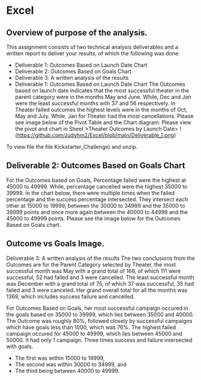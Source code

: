 # Excel
## Overview of purpose of the analysis.
This assignment consists of two technical analysis deliverables and a written report to deliver your results, of which the following was done:

- Deliverable 1: Outcomes Based on Launch Date Chart
- Deliverable 2: Outcomes Based on Goals Chart
- Deliverable 3: A written analysis of the results
- Deliverable 1: Outcomes Based on Launch Date Chart
The Outcomes based on launch date indicates that the most successful theater in the parent category were in the months May and June. While, Dec and Jan were the least successful months with 37 and 56 respectively. In Theater failed outcomes the highest levels were in the months of Oct, May and July. While, Jan for Theater had the most cancellations. Please see image below of the Pivot Table and the Chart diagram: Please view the pivot and chart in Sheet >Theater Outcomes by Launch Date> 
!(https://github.com/Judyhm2/Excel/blob/main/Deliverable_1.png)


To view file the file Kickstarter_Challenge) and unzip.

## Deliverable 2: Outcomes Based on Goals Chart
For the Outcomes based on Goals, Percentage failed were the highest at 45000 to 49999. While, percentage cancelled were the highest 35000 to 39999. In the chart below, there were multiple times when the failed percentage and the success percentage intersected. They intersect each other at 15000 to 19999, between the 30000 to 34999 and the 35000 to 39999 points and once more again between the 40000 to 44999 and the 45000 to 49999 points. Please see the image below for the Outcomes Based on Goals chart.

## Outcome vs Goals Image.

Deliverable 3: A written analysis of the results
The two conclusions from the Outcomes are for the Parent Category selected by Theater, the most successful month was May with a grand total of 166, of which 111 were successful, 52 had failed and 3 were cancelled. The least successful month was December with a grand total of 75, of which 37 was successful, 35 had failed and 3 were canceled. Her grand overall total for all the months was 1369, which includes success failure and cancelled.

For Outcomes Based on Goals, her most successful campaign occured in the goals based on 35000 to 39999, which lies between 35000 and 40000. The Outcome was roughly 80%, followed closely by successful campaigns which have goals less than 1000, which was 76%. The highest failed campaign occured for 45000 to 49999, which lies between 45000 and 50000. It had only 1 campaign. Three times success and failure intersected with goals.

- The first was within 15000 to 19999,
- The second was within 30000 to 34999, and
- The third being between 40000 to 49999.
